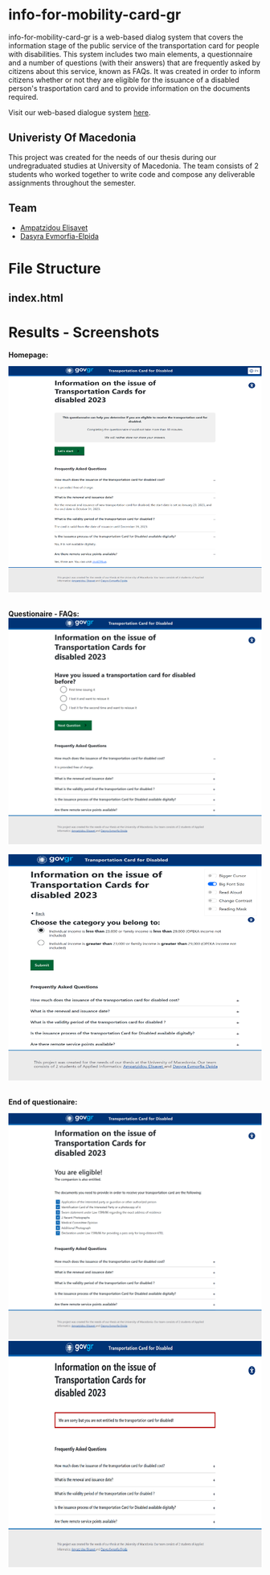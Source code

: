 # info-for-mobility-card-gr
info-for-mobility-card-gr is a web-based dialog system that covers the information stage of the public service of the transportation card for people with disabilities. This system includes two main elements, a questionnaire and a number of questions (with their answers) that are frequently asked by citizens about this service, known as FAQs. It was created in order to inform citizens whether or not they are eligible for the issuance of a disabled person's trasportation card and to provide information on the documents required. 

Visit our web-based dialogue system [here](https://govgr-mobility-card.github.io/info-for-mobility-card-gr/).

## Univeristy Of Macedonia
This project was created for the needs of our thesis during our undregraduated studies at University of Macedonia. The team consists of 2 students who worked together to write code and compose any deliverable assignments throughout the semester.

## Team
* [Ampatzidou Elisavet](https://github.com/ElisavetAmpatzidou)
* [Dasyra Evmorfia-Elpida](https://github.com/evitadasy)


# File Structure

## index.html

# Results - Screenshots 
<div float="left">
  <b><p>Homepage:</p></b>
  <img src="screens/start-page-faqs.png" height="450" width="800"/><br><br>
  <b><p>Questionaire - FAQs:</p</b>
  <img src="screens/first-question.png" height="450" width="800"/><br><br>
  <img src="screens/last-question.png" height="450" width="800"/><br><br>
  <b><p>End of questionaire:</p></b>
  <img src="screens/eligible-message.png" height="450" width="800" />
  <img src="screens/not-eligible-message.png" height="450" width="800"/><br><br>
</div>

